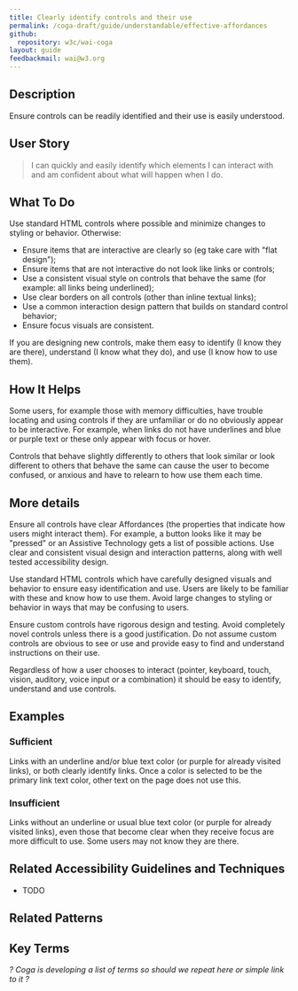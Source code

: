```yaml
---
title: Clearly identify controls and their use
permalink: /coga-draft/guide/understandable/effective-affordances
github:
  repository: w3c/wai-coga
layout: guide
feedbackmail: wai@w3.org
---
```


## Description

Ensure controls can be readily identified and their use is easily understood.

## User Story

<blockquote class="pull">I can quickly and easily identify which elements I can interact with and am confident about what will happen when I do.</blockquote>

## What To Do

Use standard HTML controls where possible and minimize changes to styling or behavior. Otherwise:

- Ensure items that are interactive are clearly so (eg take care with "flat design");
- Ensure items that are not interactive do not look like links or controls;
- Use a consistent visual style on controls that behave the same (for example: all links being underlined);
- Use clear borders on all controls (other than inline textual links);
- Use a common interaction design pattern that builds on standard control behavior;
- Ensure focus visuals are consistent.

If you are designing new controls, make them easy to identify (I know they are there), understand (I know what they do), and use (I know how to use them).

## How It Helps

Some users, for example those with memory difficulties, have trouble locating and using controls if they are unfamiliar or do no obviously appear to be interactive. For example, when links do not have underlines and blue or purple text or these only appear with focus or hover.

Controls that behave slightly differently to others that look similar or look different to others that behave the same can cause the user to become confused, or anxious and have to relearn to how use them each time.

## More details

Ensure all controls have clear Affordances (the properties that indicate how users might interact them). For example, a button looks like it may be "pressed" or an Assistive Technology gets a list of possible actions. Use clear and consistent visual design and interaction patterns, along with well tested accessibility design.

Use standard HTML controls which have carefully designed visuals and behavior to ensure easy identification and use. Users are likely to be familiar with these and know how to use them. Avoid large changes to styling or behavior in ways that may be confusing to users.

Ensure custom controls have rigorous design and testing. Avoid completely novel controls unless there is a good justification. Do not assume custom controls are obvious to see or use and provide easy to find and understand instructions on their use.

Regardless of how a user chooses to interact (pointer, keyboard, touch, vision, auditory, voice input or a combination) it should be easy to identify, understand and use controls.

## Examples

### Sufficient

Links with an underline and/or blue text color (or purple for already visited links), or both clearly identify links. Once a color is selected to be the primary link text color, other text on the page does not use this.

### Insufficient

Links without an underline or usual blue text color (or purple for already visited links), even those that become clear when they receive focus are more difficult to use. Some users may not know they are there.

## Related Accessibility Guidelines and Techniques

- TODO

## Related Patterns

## Key Terms

_? Coga is developing a list of terms so should we repeat here or simple link to it ?_

